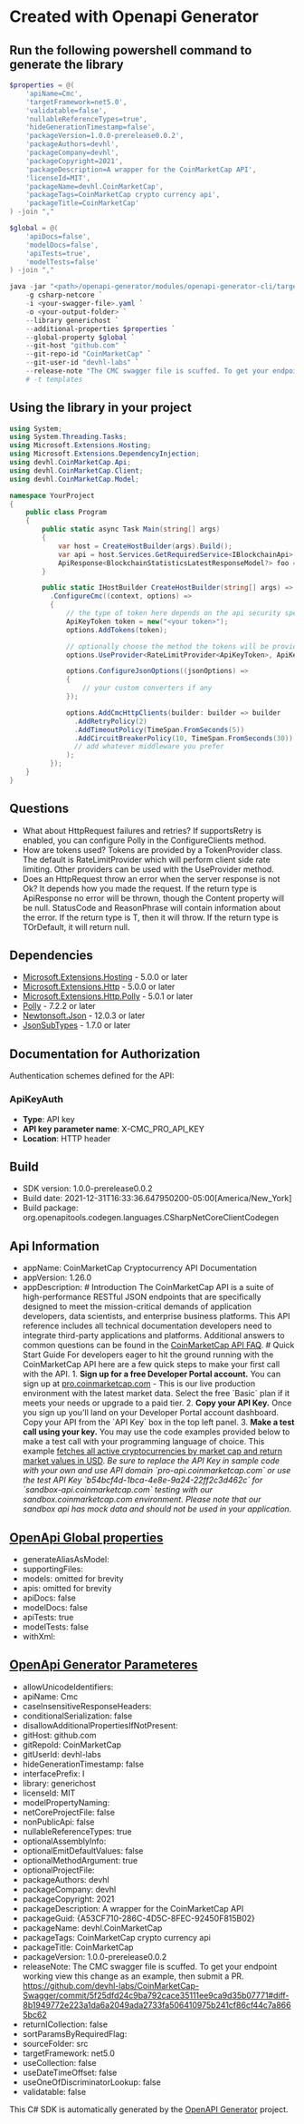 # Created with Openapi Generator

<a name="cli"></a>
## Run the following powershell command to generate the library

```ps1
$properties = @(
    'apiName=Cmc',
    'targetFramework=net5.0',
    'validatable=false',
    'nullableReferenceTypes=true',
    'hideGenerationTimestamp=false',
    'packageVersion=1.0.0-prerelease0.0.2',
    'packageAuthors=devhl',
    'packageCompany=devhl',
    'packageCopyright=2021',
    'packageDescription=A wrapper for the CoinMarketCap API',
    'licenseId=MIT',
    'packageName=devhl.CoinMarketCap',
    'packageTags=CoinMarketCap crypto currency api',
    'packageTitle=CoinMarketCap'
) -join ","

$global = @(
    'apiDocs=false',
    'modelDocs=false',
    'apiTests=true',
    'modelTests=false'
) -join ","

java -jar "<path>/openapi-generator/modules/openapi-generator-cli/target/openapi-generator-cli.jar" generate `
    -g csharp-netcore `
    -i <your-swagger-file>.yaml `
    -o <your-output-folder> `
    --library generichost `
    --additional-properties $properties `
    --global-property $global `
    --git-host "github.com" `
    --git-repo-id "CoinMarketCap" `
    --git-user-id "devhl-labs" `
    --release-note "The CMC swagger file is scuffed. To get your endpoint working view this change as an example, then submit a PR. https://github.com/devhl-labs/CoinMarketCap-Swagger/commit/5f25dfd24c9ba792cace35111ee9ca9d35b07771#diff-8b1949772e223a1da6a2049ada2733fa506410975b241cf86cf44c7a8665bc62"
    # -t templates
```

<a name="usage"></a>
## Using the library in your project

```cs
using System;
using System.Threading.Tasks;
using Microsoft.Extensions.Hosting;
using Microsoft.Extensions.DependencyInjection;
using devhl.CoinMarketCap.Api;
using devhl.CoinMarketCap.Client;
using devhl.CoinMarketCap.Model;

namespace YourProject
{
    public class Program
    {
        public static async Task Main(string[] args)
        {
            var host = CreateHostBuilder(args).Build();
            var api = host.Services.GetRequiredService<IBlockchainApi>();
            ApiResponse<BlockchainStatisticsLatestResponseModel?> foo = await api.GetV1BlockchainStatisticsLatestWithHttpInfoAsync("todo");
        }

        public static IHostBuilder CreateHostBuilder(string[] args) => Host.CreateDefaultBuilder(args)
          .ConfigureCmc((context, options) =>
          {
              // the type of token here depends on the api security specifications
              ApiKeyToken token = new("<your token>");
              options.AddTokens(token);

              // optionally choose the method the tokens will be provided with, default is RateLimitProvider
              options.UseProvider<RateLimitProvider<ApiKeyToken>, ApiKeyToken>();

              options.ConfigureJsonOptions((jsonOptions) =>
              {
                  // your custom converters if any
              });

              options.AddCmcHttpClients(builder: builder => builder
                .AddRetryPolicy(2)
                .AddTimeoutPolicy(TimeSpan.FromSeconds(5))
                .AddCircuitBreakerPolicy(10, TimeSpan.FromSeconds(30))
                // add whatever middleware you prefer
              );
          });
    }
}
```
<a name="questions"></a>
## Questions

- What about HttpRequest failures and retries?
  If supportsRetry is enabled, you can configure Polly in the ConfigureClients method.
- How are tokens used?
  Tokens are provided by a TokenProvider class. The default is RateLimitProvider which will perform client side rate limiting.
  Other providers can be used with the UseProvider method.
- Does an HttpRequest throw an error when the server response is not Ok?
  It depends how you made the request. If the return type is ApiResponse<T> no error will be thrown, though the Content property will be null. 
  StatusCode and ReasonPhrase will contain information about the error.
  If the return type is T, then it will throw. If the return type is TOrDefault, it will return null.

<a name="dependencies"></a>
## Dependencies

- [Microsoft.Extensions.Hosting](https://www.nuget.org/packages/Microsoft.Extensions.Hosting/) - 5.0.0 or later
- [Microsoft.Extensions.Http](https://www.nuget.org/packages/Microsoft.Extensions.Http/) - 5.0.0 or later
- [Microsoft.Extensions.Http.Polly](https://www.nuget.org/packages/Microsoft.Extensions.Http.Polly/) - 5.0.1 or later
- [Polly](https://www.nuget.org/packages/Polly/) - 7.2.2 or later
- [Newtonsoft.Json](https://www.nuget.org/packages/Newtonsoft.Json/) - 12.0.3 or later
- [JsonSubTypes](https://www.nuget.org/packages/JsonSubTypes/) - 1.7.0 or later

<a name="documentation-for-authorization"></a>
## Documentation for Authorization

Authentication schemes defined for the API:

<a name="ApiKeyAuth"></a>
### ApiKeyAuth

- **Type**: API key
- **API key parameter name**: X-CMC_PRO_API_KEY
- **Location**: HTTP header

## Build
- SDK version: 1.0.0-prerelease0.0.2
- Build date: 2021-12-31T16:33:36.647950200-05:00[America/New_York]
- Build package: org.openapitools.codegen.languages.CSharpNetCoreClientCodegen

## Api Information
- appName: CoinMarketCap Cryptocurrency API Documentation
- appVersion: 1.26.0
- appDescription: # Introduction The CoinMarketCap API is a suite of high-performance RESTful JSON endpoints that are specifically designed to meet the mission-critical demands of application developers, data scientists, and enterprise business platforms.  This API reference includes all technical documentation developers need to integrate third-party applications and platforms. Additional answers to common questions can be found in the [CoinMarketCap API FAQ](https://coinmarketcap.com/api/faq).  # Quick Start Guide  For developers eager to hit the ground running with the CoinMarketCap API here are a few quick steps to make your first call with the API.  1. **Sign up for a free Developer Portal account.** You can sign up at [pro.coinmarketcap.com](https://pro.coinmarketcap.com) - This is our live production environment with the latest market data. Select the free &#x60;Basic&#x60; plan if it meets your needs or upgrade to a paid tier. 2. **Copy your API Key.** Once you sign up you&#39;ll land on your Developer Portal account dashboard. Copy your API from the &#x60;API Key&#x60; box in the top left panel. 3. **Make a test call using your key.** You may use the code examples provided below to make a test call with your programming language of choice. This example [fetches all active cryptocurrencies by market cap and return market values in USD](https://pro-api.coinmarketcap.com/v1/cryptocurrency/listings/latest?start&#x3D;1&amp;limit&#x3D;5000&amp;convert&#x3D;USD).     *Be sure to replace the API Key in sample code with your own and use API domain &#x60;pro-api.coinmarketcap.com&#x60; or use the test API Key &#x60;b54bcf4d-1bca-4e8e-9a24-22ff2c3d462c&#x60; for &#x60;sandbox-api.coinmarketcap.com&#x60; testing with our sandbox.coinmarketcap.com environment. Please note that our sandbox api has mock data and should not be used in your application.*

## [OpenApi Global properties](https://openapi-generator.tech/docs/globals)
- generateAliasAsModel: 
- supportingFiles: 
- models: omitted for brevity
- apis: omitted for brevity
- apiDocs: false
- modelDocs: false
- apiTests: true
- modelTests: false
- withXml: 

## [OpenApi Generator Parameteres](https://openapi-generator.tech/docs/generators/csharp-netcore)
- allowUnicodeIdentifiers: 
- apiName: Cmc
- caseInsensitiveResponseHeaders: 
- conditionalSerialization: false
- disallowAdditionalPropertiesIfNotPresent: 
- gitHost: github.com
- gitRepoId: CoinMarketCap
- gitUserId: devhl-labs
- hideGenerationTimestamp: false
- interfacePrefix: I
- library: generichost
- licenseId: MIT
- modelPropertyNaming: 
- netCoreProjectFile: false
- nonPublicApi: false
- nullableReferenceTypes: true
- optionalAssemblyInfo: 
- optionalEmitDefaultValues: false
- optionalMethodArgument: true
- optionalProjectFile: 
- packageAuthors: devhl
- packageCompany: devhl
- packageCopyright: 2021
- packageDescription: A wrapper for the CoinMarketCap API
- packageGuid: {A53CF710-286C-4D5C-8FEC-92450F815B02}
- packageName: devhl.CoinMarketCap
- packageTags: CoinMarketCap crypto currency api
- packageTitle: CoinMarketCap
- packageVersion: 1.0.0-prerelease0.0.2
- releaseNote: The CMC swagger file is scuffed. To get your endpoint working view this change as an example, then submit a PR. https://github.com/devhl-labs/CoinMarketCap-Swagger/commit/5f25dfd24c9ba792cace35111ee9ca9d35b07771#diff-8b1949772e223a1da6a2049ada2733fa506410975b241cf86cf44c7a8665bc62
- returnICollection: false
- sortParamsByRequiredFlag: 
- sourceFolder: src
- targetFramework: net5.0
- useCollection: false
- useDateTimeOffset: false
- useOneOfDiscriminatorLookup: false
- validatable: false

This C# SDK is automatically generated by the [OpenAPI Generator](https://openapi-generator.tech) project.
